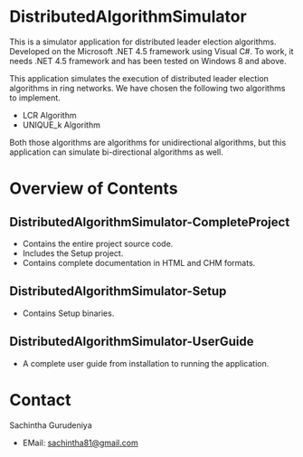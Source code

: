 DistributedAlgorithmSimulator
=============================

This is a simulator application for distributed leader election algorithms. Developed on the Microsoft .NET 4.5 framework using Visual C#. To work, it needs .NET 4.5 framework and has been tested on Windows 8 and above.

This application simulates the execution of distributed leader election algorithms in ring networks. We have chosen the following two algorithms to implement.

<ul>
  <li>LCR Algorithm</li>
  <li>UNIQUE_k Algorithm</li>
</ul>

Both those algorithms are algorithms for unidirectional algorithms, but this application can simulate bi-directional algorithms as well.


Overview of Contents
====================

DistributedAlgorithmSimulator-CompleteProject
---------------------------------------------
<ul>
  <li>Contains the entire project source code.</li>
  <li>Includes the Setup project.</li>
  <li>Contains complete documentation in HTML and CHM formats.</li>
</ul>

DistributedAlgorithmSimulator-Setup
-----------------------------------
<ul>
  <li>Contains Setup binaries.</li>
</ul>
  
DistributedAlgorithmSimulator-UserGuide
----------------------------------------
<ul>
  <li>A complete user guide from installation to running the application.</li>
</ul>


Contact
=======
Sachintha Gurudeniya 
<ul>
	<li>EMail: <a href="mailto:sachintha81@gmail.com">sachintha81@gmail.com</a></li>
</ul>
